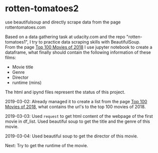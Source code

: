 # rotten-tomatoes2
use beautifulsoup and directly scrape data from the page rottentomatoes.com

Based on a data gathering task at udacity.com and the repo "rotten-tomatoes1", I try to practice data scraping skills with BeautifulSoup.<br>
From the page [Top 100 Movies of 2018](https://www.rottentomatoes.com/top/bestofrt/?year=2018) I use jupyter notebook to create a dataframe, what finally should contain the following information of these films:
* Movie title 
* Genre 
* Director 
* runtime (mins) 

The html and ipynd files represent the status of this project. 

2019-03-02: Already managed it to create a list from the page [Top 100 Movies of 2018](https://www.rottentomatoes.com/top/bestofrt/?year=2018), what contains the url's to the top 100 movies of 2018.

2019-03-03: Used `request` to get html content of the webpage of the first movie in df_list. Used beautiful soup to get the title and the genre of this movie.

2019-03-04: Used beautiful soup to get the director of this movie.

Next: Try to get the runtime of the movie.
